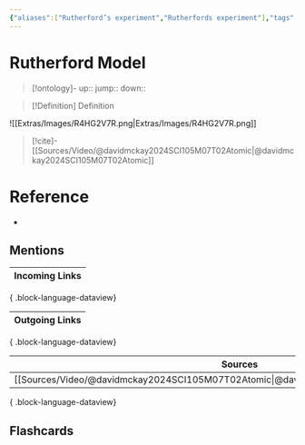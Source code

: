```yaml
---
{"aliases":["Rutherford’s experiment","Rutherfords experiment"],"tags":["Uni/SCI105"],"dg-publish":true,"permalink":"/cards/rutherford-model/","dgPassFrontmatter":true}
---
```


# Rutherford Model

> [!ontology]-
> up:: 
> jump:: 
> down:: 

> [!Definition] Definition

![[Extras/Images/R4HG2V7R.png\|Extras/Images/R4HG2V7R.png]]

> [!cite]-
> [[Sources/Video/@davidmckay2024SCI105M07T02Atomic\|@davidmckay2024SCI105M07T02Atomic]]

# Reference

- 

## Mentions

| Incoming Links |
| -------------- |

{ .block-language-dataview}

| Outgoing Links |
| -------------- |

{ .block-language-dataview}

| Sources                                                                                   |
| ----------------------------------------------------------------------------------------- |
| [[Sources/Video/@davidmckay2024SCI105M07T02Atomic\|@davidmckay2024SCI105M07T02Atomic]] |

{ .block-language-dataview}

## Flashcards